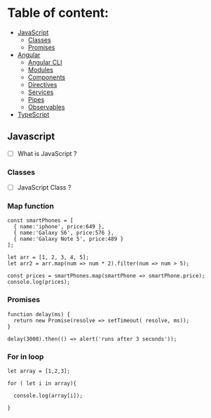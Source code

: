# Table of content:

- [JavaScript](/JavaScript/js.md#javascript)
    - [Classes](/JavaScript/js.md#classes)
    - [Promises](/JavaScript/js.md#Promises)
- [Angular](/Angular/angular.md#angular)
    - [Angular CLI](/Angular/angular.md#angular-cli)
    - [Modules](/Angular/angular.md#Modules)
    - [Components](/Angular/angular.md#Components)
    - [Directives](/Angular/angular.md#Directives)
    - [Services](/Angular/angular.md#Services)
    - [Pipes](/Angular/angular.md#Services)
    - [Observables](/Angular/angular.md#Observables)
- [TypeScript](/TypeScript/ts.md#typescript)


## Javascript

- [ ] What is JavaScript ?

### Classes 

- [ ] JavaScript Class ?

### Map function 

```
const smartPhones = [
  { name:'iphone', price:649 },
  { name:'Galaxy S6', price:576 },
  { name:'Galaxy Note 5', price:489 }
];

```
```
let arr = [1, 2, 3, 4, 5];
let arr2 = arr.map(num => num * 2).filter(num => num > 5);
```
```
const prices = smartPhones.map(smartPhone => smartPhone.price);
console.log(prices);
```

### Promises

```
function delay(ms) {
  return new Promise(resolve => setTimeout( resolve, ms));
}
```

```
delay(3000).then(() => alert('runs after 3 seconds'));
```

### For in loop

```
let array = [1,2,3];

for ( let i in array){
  
  console.log(array[i]);
  
}
```